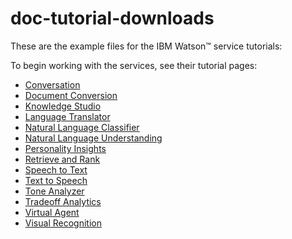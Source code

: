 # doc-tutorial-downloads
These are the example files for the IBM Watson&trade; service tutorials:

To begin working with the  services, see their tutorial pages:

- [Conversation](https://console.bluemix.net/docs/services/conversation/getting-started.html)
- [Document Conversion](https://console.bluemix.net/docs/services/document-conversion/getting-started.html)
- [Knowledge Studio](https://console.bluemix.net/docs/services/knowledge-studio/tutorials-create-project.html)
- [Language Translator](https://console.bluemix.net/docs/services/language-translator/getting-started.html)
- [Natural Language Classifier](https://console.bluemix.net/docs/services/natural-language-classifier/getting-started.html)
- [Natural Language Understanding](https://console.bluemix.net/docs/services/natural-language-understanding/getting-started.html)
- [Personality Insights](https://console.bluemix.net/docs/services/personality-insights/getting-started.html)
- [Retrieve and Rank](https://console.bluemix.net/docs/services/retrieve-and-rank/getting-started.html)
- [Speech to Text](https://console.bluemix.net/docs/services/speech-to-text/getting-started.html)
- [Text to Speech](https://console.bluemix.net/docs/services/text-to-speech/getting-started.html)
- [Tone Analyzer](https://console.bluemix.net/docs/services/tone-analyzer/getting-started.html)
- [Tradeoff Analytics](https://www.ibm.com/watson/developercloud/doc/tradeoff-analytics/basics.html)
- [Virtual Agent](https://console.bluemix.net/docs/services/virtual-agent/tutorial.html)
- [Visual Recognition](https://console.bluemix.net/docs/services/visual-recognition/getting-started.html)
